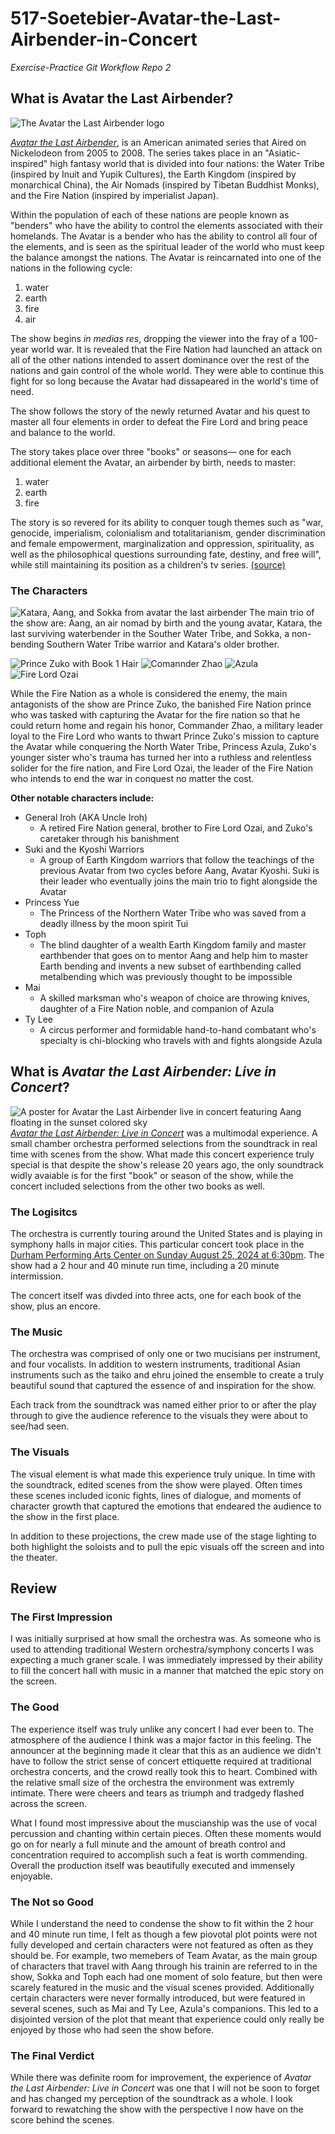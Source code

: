 # 517-Soetebier-Avatar-the-Last-Airbender-in-Concert
 _Exercise-Practice Git Workflow Repo 2_


## What is Avatar the Last Airbender?
![The Avatar the Last Airbender logo][atla-logo]

[_Avatar the Last Airbender_][atla-wiki], is an American animated series that Aired on Nickelodeon from 2005 to 2008. The series takes place in an "Asiatic-inspired" high fantasy world that is divided into four nations: the Water Tribe (inspired by Inuit and Yupik Cultures), the Earth Kingdom (inspired by monarchical China), the Air Nomads (inspired by Tibetan Buddhist Monks), and the Fire Nation (inspired by imperialist Japan). 

Within the population of each of these nations are people known as "benders" who have the ability to control the elements associated with their homelands. The Avatar is a bender who has the ability to control all four of the elements, and is seen as the spiritual leader of the world who must keep the balance amongst the nations. The Avatar is reincarnated into one of the nations in the following cycle: 
1. water
2. earth
3. fire
4. air 

The show begins _in medias res_, dropping the viewer into the fray of a 100-year world war. It is revealed that the Fire Nation had launched an attack on all of the other nations intended to assert dominance over the rest of the nations and gain control of the whole world. They were able to continue this fight for so long because the Avatar had dissapeared in the world's time of need. 

The show follows the story of the newly returned Avatar and his quest to master all four elements in order to defeat the Fire Lord and bring peace and balance to the world. 

The story takes place over three "books" or seasons— one for each additional element the Avatar, an airbender by birth, needs to master:
1. water
2. earth
3. fire

The story is so revered for its ability to conquer tough themes such as "war, genocide, imperialism, colonialism and totalitarianism, gender discrimination and female empowerment, marginalization and oppression, spirituality, as well as the philosophical questions surrounding fate, destiny, and free will", while still maintaining its position as a children's tv series. [(source)][atla-wiki]

### The Characters
![Katara, Aang, and Sokka from avatar the last airbender][katara-sokka-aang]
The main trio of the show are: Aang, an air nomad by birth and the young avatar, Katara, the last surviving waterbender in the Souther Water Tribe, and Sokka, a non-bending Southern Water Tribe warrior and Katara's older brother.

![Prince Zuko with Book 1 Hair][zuko] ![Comannder Zhao][zhao] ![Azula][azula] ![Fire Lord Ozai][ozai]

While the Fire Nation as a whole is considered the enemy, the main antagonists of the show are Prince Zuko, the banished Fire Nation prince who was tasked with capturing the Avatar for the fire nation so that he could return home and regain his honor, Commander Zhao, a military leader loyal to the Fire Lord who wants to thwart Prince Zuko's mission to capture the Avatar while conquering the North Water Tribe, Princess Azula, Zuko's younger sister who's trauma has turned her into a ruthless and relentless solider for the fire nation, and Fire Lord Ozai, the leader of the Fire Nation who intends to end the war in conquest no matter the cost.

**Other notable characters include:** 
* General Iroh (AKA Uncle Iroh)
    * A retired Fire Nation general, brother to Fire Lord Ozai, and Zuko's caretaker through his banishment
* Suki and the Kyoshi Warriors
    * A group of Earth Kingdom warriors that follow the teachings of the previous Avatar from two cycles before Aang, Avatar Kyoshi. Suki is their leader who eventually joins the main trio to fight alongside the Avatar
* Princess Yue
    * The Princess of the Northern Water Tribe who was saved from a deadly illness by the moon spirit Tui
* Toph
    * The blind daughter of a wealth Earth Kingdom family and master earthbender that goes on to mentor Aang and help him to master Earth bending and invents a new subset of earthbending called metalbending which was previously thought to be impossible
* Mai
    * A skilled marksman who's weapon of choice are throwing knives, daughter of a Fire Nation noble, and companion of Azula
* Ty Lee
    * A circus performer and formidable hand-to-hand combatant who's specialty is chi-blocking who travels with and fights alongside Azula



## What is _Avatar the Last Airbender: **Live in Concert**_?
![A poster for Avatar the Last Airbender live in concert featuring Aang floating in the sunset colored sky][atla-concert-poster]
[_Avatar the Last Airbender: Live in Concert_][atla-concert] was a multimodal experience. A small chamber orchestra performed selections from the soundtrack in real time with scenes from the show. What made this concert experience truly special is that despite the show's release 20 years ago, the only soundtrack widly avaiable is for the first "book" or season of the show, while the concert included selections from the other two books as well.

### The Logisitcs
The orchestra is currently touring around the United States and is playing in symphony halls in major cities. This particular concert took place in the [Durham Performing Arts Center on Sunday August 25, 2024 at 6:30pm][dpac]. The show had a 2 hour and 40 minute run time, including a 20 minute intermission.

The concert itself was divded into three acts, one for each book of the show, plus an encore.

### The Music
The orchestra was comprised of only one or two mucisians per instrument, and four vocalists. In addition to western instruments, traditional Asian instruments such as the taiko and ehru joined the ensemble to create a truly beautiful sound that captured the essence of and inspiration for the show.

Each track from the soundtrack was named either prior to or after the play through to give the audience reference to the visuals they were about to see/had seen.

### The Visuals
The visual element is what made this experience truly unique. In time with the soundtrack, edited scenes from the show were played. Often times these scenes included iconic fights, lines of dialogue, and moments of character growth that captured the emotions that endeared the audience to the show in the first place.

In addition to these projections, the crew made use of the stage lighting to both highlight the soloists and to pull the epic visuals off the screen and into the theater.


## Review
### The First Impression
I was initially surprised at how small the orchestra was. As someone who is used to attending traditional Western orchestra/symphony concerts I was expecting a much graner scale. I was immediately impressed by their ability to fill the concert hall with music in a manner that matched the epic story on the screen.

### The Good
The experience itself was truly unlike any concert I had ever been to. The atmosphere of the audience I think was a major factor in this feeling. The announcer at the beginning made it clear that this as an audience we didn't have to follow the strict sense of concert ettiquette required at traditional orchestra concerts, and the crowd really took this to heart.  Combined with the relative small size of the orchestra the environment was extremly intimate. There were cheers and tears as triumph and tradgedy flashed across the screen.

What I found most impressive about the muscianship was the use of vocal percussion and chanting within certain pieces. Often these moments would go on for nearly a full minute and the amount of breath control and concentration required to accomplish such a feat is worth commending. Overall the production itself was beautifully executed and immensely enjoyable.

### The Not so Good
While I understand the need to condense the show to fit within the 2 hour and 40 minute run time, I felt as though a few piovotal plot points were not fully developed and certain characters were not featured as often as they should be. For example, two memebers of Team Avatar, as the main group of characters that travel with Aang through his trainin are referred to in the show, Sokka and Toph each had one moment of solo feature, but then were scarely featured in the music and the visual scenes provided. Additionally certain characters were never formally introduced, but were featured in several scenes, such as Mai and Ty Lee, Azula's companions. This led to a disjointed version of the plot that meant that experience could only really be enjoyed by those who had seen the show before.

### The Final Verdict
While there was definite room for improvement, the experience of _Avatar the Last Airbender: Live in Concert_ was one that I will not be soon to forget and has changed my perception of the soundtrack as a whole. I look forward to rewatching the show with the perspective I now have on the score behind the scenes.


[atla-wiki]: https://en.wikipedia.org/wiki/Avatar:_The_Last_Airbender
[atla-concert]: https://www.avatarinconcert.com/#about
[dpac]: https://www.dpacnc.com/events/detail/avatar-2024

[atla-logo]:https://preview.redd.it/every-time-i-get-excited-for-the-new-live-action-i-remember-v0-igcy3bz3w0pb1.jpg?width=640&crop=smart&auto=webp&s=72eefcb76db65c5c73f14d7d85b0b76d259c5df5
[katara-sokka-aang]: https://static1.srcdn.com/wordpress/wp-content/uploads/2020/11/Aang-Katara-and-Sokka-in-Avatar-The-Last-Airbender.jpg
[zuko]: https://static1.cbrimages.com/wordpress/wp-content/uploads/2020/07/Avatar-The-Last-Airbender-Zuko-Book-1.jpg
[zhao]:https://oyster.ignimgs.com/mediawiki/apis.ign.com/avatar-the-last-airbender/b/b2/Zhao1.jpg
[azula]:https://static1.srcdn.com/wordpress/wp-content/uploads/2020/05/Avatar-The-Last-Airbender-Azula-.jpg
[ozai]: https://static.wikia.nocookie.net/avatar/images/4/4a/Ozai.png/revision/latest?cb=20130612170743
[atla-concert-poster]: https://images.squarespace-cdn.com/content/v1/6508c14f76350a2a83f1c16b/d461186a-fabe-4688-bb99-ab4ab9bce51e/ATLA+In+Concert+-+Web+Assets.jpg?format=1000w
